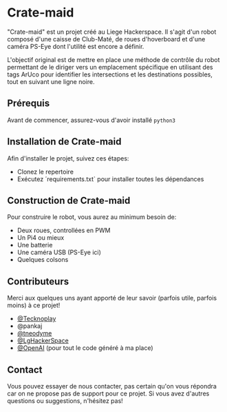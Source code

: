 # Crate-maid

"Crate-maid" est un projet créé au Liege Hackerspace. Il s'agit d'un robot composé d'une caisse de Club-Maté, de roues d'hoverboard et d'une caméra PS-Eye dont l'utilité est encore a définir.

L'objectif original est de mettre en place une méthode de contrôle du robot permettant de le diriger vers un emplacement spécifique en utilisant des tags ArUco pour identifier les intersections et les destinations possibles, tout en suivant une ligne noire.

## Prérequis

Avant de commencer, assurez-vous d'avoir installé `python3`

## Installation de Crate-maid

Afin d'installer le projet, suivez ces étapes:

* Clonez le repertoire
* Exécutez ´requirements.txt` pour installer toutes les dépendances

## Construction de Crate-maid

Pour construire le robot, vous aurez au minimum besoin de:

* Deux roues, controllées en PWM
* Un Pi4 ou mieux
* Une batterie
* Une caméra USB (PS-Eye ici)
* Quelques colsons

## Contributeurs

Merci aux quelques uns ayant apporté de leur savoir (parfois utile, parfois moins) à ce projet!

* [@Tecknoplay](https://twitter.com/TecknoPlay) 
* @pankaj
* [@tneodyme](https://twitter.com/tNeodyme)
* [@LgHackerSpace](https://twitter.com/LgHackerSpace)
* [@OpenAI](https://twitter.com/openai) (pour tout le code généré à ma place)

## Contact

Vous pouvez essayer de nous contacter, pas certain qu'on vous répondra car on ne propose pas de support pour ce projet. Si vous avez d'autres questions ou suggestions, n'hésitez pas!